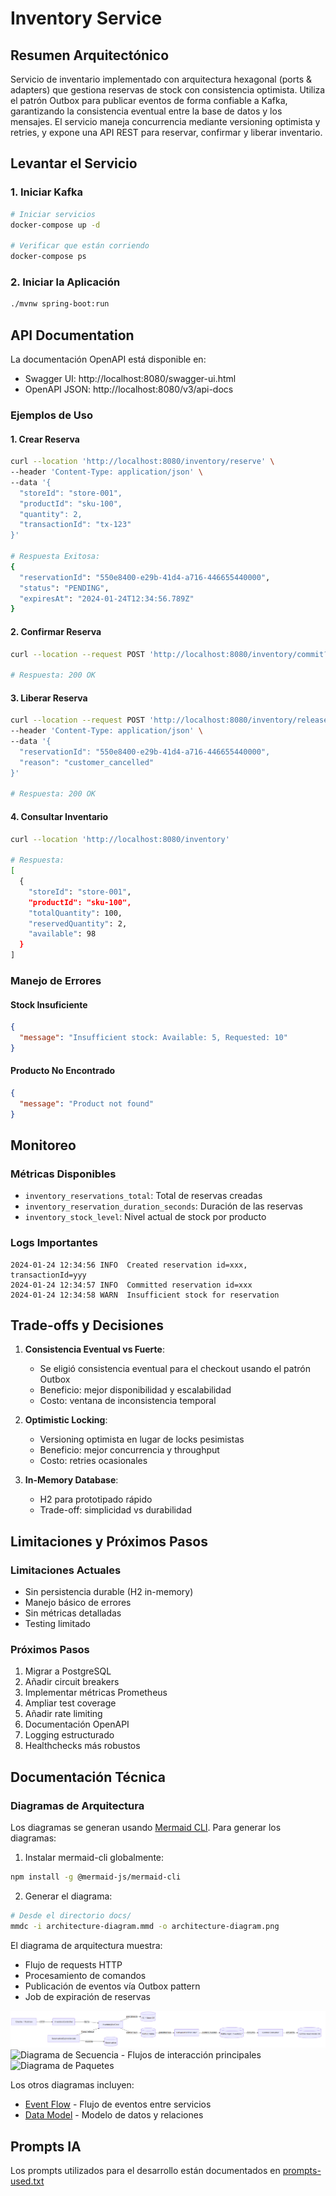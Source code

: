 # Inventory Service

## Resumen Arquitectónico

Servicio de inventario implementado con arquitectura hexagonal (ports & adapters) que gestiona reservas de stock con consistencia optimista. Utiliza el patrón Outbox para publicar eventos de forma confiable a Kafka, garantizando la consistencia eventual entre la base de datos y los mensajes. El servicio maneja concurrencia mediante versioning optimista y retries, y expone una API REST para reservar, confirmar y liberar inventario.

## Levantar el Servicio

### 1. Iniciar Kafka

```bash
# Iniciar servicios
docker-compose up -d

# Verificar que están corriendo
docker-compose ps
```

### 2. Iniciar la Aplicación

```bash
./mvnw spring-boot:run
```

## API Documentation

La documentación OpenAPI está disponible en:

- Swagger UI: http://localhost:8080/swagger-ui.html
- OpenAPI JSON: http://localhost:8080/v3/api-docs

### Ejemplos de Uso

#### 1. Crear Reserva

```bash
curl --location 'http://localhost:8080/inventory/reserve' \
--header 'Content-Type: application/json' \
--data '{
  "storeId": "store-001",
  "productId": "sku-100",
  "quantity": 2,
  "transactionId": "tx-123"
}'

# Respuesta Exitosa:
{
  "reservationId": "550e8400-e29b-41d4-a716-446655440000",
  "status": "PENDING",
  "expiresAt": "2024-01-24T12:34:56.789Z"
}
```

#### 2. Confirmar Reserva

```bash
curl --location --request POST 'http://localhost:8080/inventory/commit?reservationId=550e8400-e29b-41d4-a716-446655440000'

# Respuesta: 200 OK
```

#### 3. Liberar Reserva

```bash
curl --location --request POST 'http://localhost:8080/inventory/release' \
--header 'Content-Type: application/json' \
--data '{
  "reservationId": "550e8400-e29b-41d4-a716-446655440000",
  "reason": "customer_cancelled"
}'

# Respuesta: 200 OK
```

#### 4. Consultar Inventario

```bash
curl --location 'http://localhost:8080/inventory'

# Respuesta:
[
  {
    "storeId": "store-001",
    "productId": "sku-100",
    "totalQuantity": 100,
    "reservedQuantity": 2,
    "available": 98
  }
]
```

### Manejo de Errores

#### Stock Insuficiente

```json
{
  "message": "Insufficient stock: Available: 5, Requested: 10"
}
```

#### Producto No Encontrado

```json
{
  "message": "Product not found"
}
```

## Monitoreo

### Métricas Disponibles

- `inventory_reservations_total`: Total de reservas creadas
- `inventory_reservation_duration_seconds`: Duración de las reservas
- `inventory_stock_level`: Nivel actual de stock por producto

### Logs Importantes

```log
2024-01-24 12:34:56 INFO  Created reservation id=xxx, transactionId=yyy
2024-01-24 12:34:57 INFO  Committed reservation id=xxx
2024-01-24 12:34:58 WARN  Insufficient stock for reservation
```

## Trade-offs y Decisiones

1. **Consistencia Eventual vs Fuerte**:

   - Se eligió consistencia eventual para el checkout usando el patrón Outbox
   - Beneficio: mejor disponibilidad y escalabilidad
   - Costo: ventana de inconsistencia temporal

2. **Optimistic Locking**:

   - Versioning optimista en lugar de locks pesimistas
   - Beneficio: mejor concurrencia y throughput
   - Costo: retries ocasionales

3. **In-Memory Database**:
   - H2 para prototipado rápido
   - Trade-off: simplicidad vs durabilidad

## Limitaciones y Próximos Pasos

### Limitaciones Actuales

- Sin persistencia durable (H2 in-memory)
- Manejo básico de errores
- Sin métricas detalladas
- Testing limitado

### Próximos Pasos

1. Migrar a PostgreSQL
2. Añadir circuit breakers
3. Implementar métricas Prometheus
4. Ampliar test coverage
5. Añadir rate limiting
6. Documentación OpenAPI
7. Logging estructurado
8. Healthchecks más robustos

## Documentación Técnica

### Diagramas de Arquitectura

Los diagramas se generan usando [Mermaid CLI](https://github.com/mermaid-js/mermaid-cli). Para generar los diagramas:

1. Instalar mermaid-cli globalmente:

```bash
npm install -g @mermaid-js/mermaid-cli
```

2. Generar el diagrama:

```bash
# Desde el directorio docs/
mmdc -i architecture-diagram.mmd -o architecture-diagram.png
```

El diagrama de arquitectura muestra:

- Flujo de requests HTTP
- Procesamiento de comandos
- Publicación de eventos vía Outbox pattern
- Job de expiración de reservas

![Diagrama de Arquitectura](docs/architecture-diagram.png)
![Diagrama de Secuencia](docs/sequence-diagram.png) - Flujos de interacción principales
![Diagrama de Paquetes](doc/packages-diagram.png)

Los otros diagramas incluyen:

- [Event Flow](docs/event-flow.png) - Flujo de eventos entre servicios
- [Data Model](docs/data-model.png) - Modelo de datos y relaciones

## Prompts IA

Los prompts utilizados para el desarrollo están documentados en [prompts-used.txt](./prompts-used.txt)
